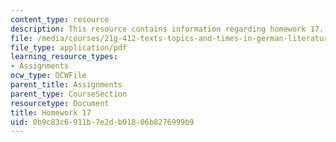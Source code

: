 ```yaml
---
content_type: resource
description: This resource contains information regarding homework 17.
file: /media/courses/21g-412-texts-topics-and-times-in-german-literature-fall-2009/0b9c83c6911b7e2db01806b8276999b9_MIT21G_412F09_hw17.pdf
file_type: application/pdf
learning_resource_types:
- Assignments
ocw_type: OCWFile
parent_title: Assignments
parent_type: CourseSection
resourcetype: Document
title: Homework 17
uid: 0b9c83c6-911b-7e2d-b018-06b8276999b9
---
```

